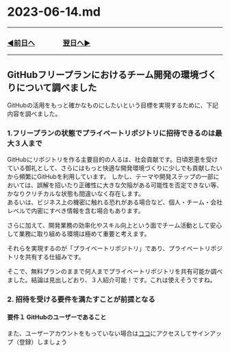 # 2023-06-14.md

---
### [◀️前日へ](https://github.com/yuasys/chatty-journal/blob/main/2023/06/2023-06-13.md)&emsp;&emsp;&emsp;&emsp;[翌日へ▶️](https://github.com/yuasys/chatty-journal/blob/main/2023/06/2023-06-15.md)
---

## GitHubフリープランにおけるチーム開発の環境づくりについて調べました

GitHubの活用をもっと確かなものにしたいという目標を実現するために、下記内容を調べました。

### 1.フリープランの状態でプライベートリポジトリに招待できるのは最大３人まで

GitHubにリポジトリを作る主要目的の人るは、社会貢献です。日頃恩恵を受けている御礼として、さらにはもっと快適な開発環境づくりに少しでも貢献したいから頻繁にGitHubを利用しています。 
しかし、テーマや開発ステップの一部においては、誤解を招いたり正確性に大きな欠陥がある可能性を否定できない等、かなりクリチカルな状態も間違いなく存在します。  
あるいは、ビジネス上の機密に触れる恐れがある場合など、個人・チーム・会社レベルで内密にすべき情報を含む場合もあります。  

さらに加えて、開発業務の効率化やスキル向上という面でチーム活動として安心して業務に取り組める環境は極めて重要と考えます。   

それらを実現するのが「プライベートリポジトリ」であり、プライベートリポジトリを共有する仕組みです。  

そこで、無料プランのままで何人までプライベートリポジトリを共有可能か調べました。結論は見出しどおり、３人紹介可能！です。これは使えそうですね。

### 2. 招待を受ける要件を満たすことが前提となる

#### 要件１ GitHubのユーザーであること

また、ユーザーアカウントをもっていない場合は[ココ](http://github.com/)にアクセスしてサインアップ（登録）しましょう






